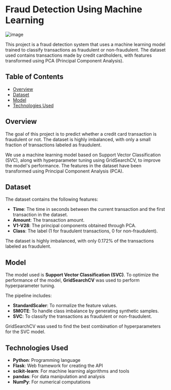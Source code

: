 # Fraud Detection Using Machine Learning
![image](https://github.com/user-attachments/assets/da8b1817-2ae6-4998-9020-6027b4fb4359)

This project is a fraud detection system that uses a machine learning model trained to classify transactions as fraudulent or non-fraudulent. The dataset used contains transactions made by credit cardholders, with features transformed using PCA (Principal Component Analysis).

## Table of Contents
- [Overview](#overview)
- [Dataset](#dataset)
- [Model](#model)
- [Technologies Used](#technologies-used)


## Overview
The goal of this project is to predict whether a credit card transaction is fraudulent or not. The dataset is highly imbalanced, with only a small fraction of transactions labeled as fraudulent.

We use a machine learning model based on Support Vector Classification (SVC), along with hyperparameter tuning using GridSearchCV, to improve the model's performance. The features in the dataset have been transformed using Principal Component Analysis (PCA).

## Dataset
The dataset contains the following features:
- **Time**: The time in seconds between the current transaction and the first transaction in the dataset.
- **Amount**: The transaction amount.
- **V1-V28**: The principal components obtained through PCA.
- **Class**: The label (1 for fraudulent transactions, 0 for non-fraudulent).

The dataset is highly imbalanced, with only 0.172% of the transactions labeled as fraudulent.

## Model
The model used is **Support Vector Classification (SVC)**. To optimize the performance of the model, **GridSearchCV** was used to perform hyperparameter tuning. 

The pipeline includes:
- **StandardScaler**: To normalize the feature values.
- **SMOTE**: To handle class imbalance by generating synthetic samples.
- **SVC**: To classify the transactions as fraudulent or non-fraudulent.

GridSearchCV was used to find the best combination of hyperparameters for the SVC model.

## Technologies Used
- **Python**: Programming language
- **Flask**: Web framework for creating the API
- **scikit-learn**: For machine learning algorithms and tools
- **pandas**: For data manipulation and analysis
- **NumPy**: For numerical computations

